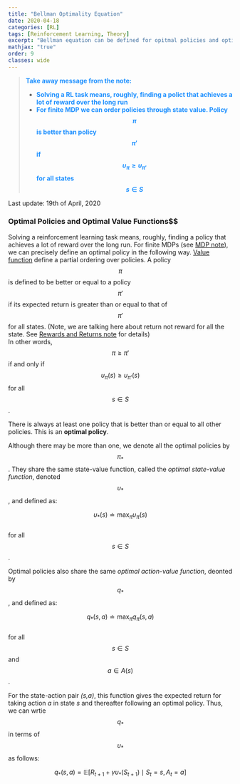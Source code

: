```yaml
---
title: "Bellman Optimality Equation"
date: 2020-04-18
categories: [RL]
tags: [Reinforcement Learning, Theory]
excerpt: "Bellman equation can be defined for opitmal policies and optimal value functions. Searching for optimality is what solving RL task means."
mathjax: "true"
order: 9
classes: wide
---
```


> <span style="color:dodgerblue">**Take away message from the note:**</span>
> * <span style="color:dodgerblue">**Solving a RL task means, roughly, finding a polict that achieves a lot of reward over the long run**</span>
> * <span style="color:dodgerblue">**For finite MDP we can order policies through state value. Policy $$\pi$$ is better than policy $$\pi'$$ if $$\upsilon_{\pi}\ge\upsilon_{\pi'}$$ for all states $$s\in S$$**</span>

Last update: 19th of April, 2020

### Optimal Policies and Optimal Value Functions$$

Solving a reinforcement learning task means, roughly, finding a policy that achieves a lot of reward over the long run. For finite MDPs (see [MDP note](http://www.damiankolmas.com/rl/Marcov-Decission-Process/#)), we can precisely define an optimal policy in the following way. [Value function](http://www.damiankolmas.com/rl/Value-functions-and-policies/#) define a partial ordering over policies. A policy $$\pi$$ is defined to be better or equal to a policy $$\pi'$$ if its expected return is greater than or equal to that of $$\pi'$$ for all states. (Note, we are talking here about return not reward for all the state. See [Rewards and Returns note](http://www.damiankolmas.com/rl/Rewards/#) for details)  
In other words, $$\pi\ge\pi'$$ if and only if $$\upsilon_{\pi}(s)\ge\upsilon_{\pi'}(s)$$ for all $$s\in S$$.

There is always at least one policy that is better than or equal to all other policies. This is an **optimal policy**.

Although there may be more than one, we denote all the optimal policies by $$\pi_{*}$$. They share the same state-value function, called the *optimal state-value function*, denoted $$\upsilon_{*}$$, and defined as:

$$\upsilon_{*}(s) \doteq \max_{\pi}\upsilon_{\pi}(s)$$  
for all $$s\in S$$.

Optimal policies also share the same *optimal action-value function*, deonted by $$q_*$$, and defined as:

$$q_{*}(s,a) \doteq \max_{\pi}q_{\pi}(s,a)$$  
for all $$s\in S$$ and $$a \in A(s)$$.

For the state-action pair *(s,a)*, this function gives the expected return for taking action *a* in state *s* and thereafter following an optimal policy. Thus, we can wrtie $$q_*$$ in terms of $$\upsilon_*$$ as follows:

$$q_{*}(s,a) = \mathbb{E}[R_{t+1} + \gamma\upsilon_{*}(S_{t+1}) \mid S_t = s, A_t = a ] $$

